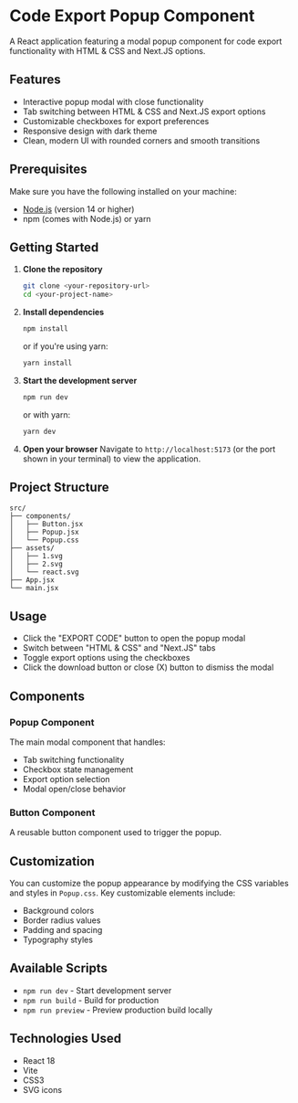 # Code Export Popup Component

A React application featuring a modal popup component for code export functionality with HTML & CSS and Next.JS options.

## Features

- Interactive popup modal with close functionality
- Tab switching between HTML & CSS and Next.JS export options
- Customizable checkboxes for export preferences
- Responsive design with dark theme
- Clean, modern UI with rounded corners and smooth transitions

## Prerequisites

Make sure you have the following installed on your machine:
- [Node.js](https://nodejs.org/) (version 14 or higher)
- npm (comes with Node.js) or yarn

## Getting Started

1. **Clone the repository**
   ```bash
   git clone <your-repository-url>
   cd <your-project-name>
   ```

2. **Install dependencies**
   ```bash
   npm install
   ```
   or if you're using yarn:
   ```bash
   yarn install
   ```

3. **Start the development server**
   ```bash
   npm run dev
   ```
   or with yarn:
   ```bash
   yarn dev
   ```

4. **Open your browser**
   Navigate to `http://localhost:5173` (or the port shown in your terminal) to view the application.

## Project Structure

```
src/
├── components/
│   ├── Button.jsx
│   ├── Popup.jsx
│   └── Popup.css
├── assets/
│   ├── 1.svg
│   ├── 2.svg
│   └── react.svg
├── App.jsx
└── main.jsx
```

## Usage

- Click the "EXPORT CODE" button to open the popup modal
- Switch between "HTML & CSS" and "Next.JS" tabs
- Toggle export options using the checkboxes
- Click the download button or close (X) button to dismiss the modal

## Components

### Popup Component
The main modal component that handles:
- Tab switching functionality
- Checkbox state management  
- Export option selection
- Modal open/close behavior

### Button Component
A reusable button component used to trigger the popup.

## Customization

You can customize the popup appearance by modifying the CSS variables and styles in `Popup.css`. Key customizable elements include:
- Background colors
- Border radius values
- Padding and spacing
- Typography styles

## Available Scripts

- `npm run dev` - Start development server
- `npm run build` - Build for production
- `npm run preview` - Preview production build locally

## Technologies Used

- React 18
- Vite
- CSS3
- SVG icons
